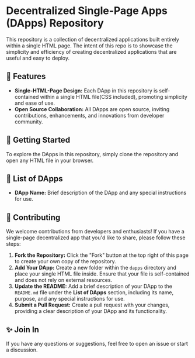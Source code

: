 # Decentralized Single-Page Apps (DApps) Repository

This repository is a collection of decentralized applications built entirely within a single HTML page. The intent of this repo is to showcase the simplicity and efficiency of creating decentralized applications that are useful and easy to deploy.

## 🌟 Features

- **Single-HTML-Page Design:** Each DApp in this repository is self-contained within a single HTML file(CSS included), promoting simplicity and ease of use.
- **Open Source Collaboration:** All DApps are open source, inviting contributions, enhancements, and innovations from developer community.

## 🚀 Getting Started

To explore the DApps in this repository, simply clone the repository and open any HTML file in your browser.

## 📜 List of DApps

- **DApp Name:** Brief description of the DApp and any special instructions for use.

## 🤝 Contributing

We welcome contributions from developers and enthusiasts! If you have a single-page decentralized app that you'd like to share, please follow these steps:

1. **Fork the Repository:** Click the "Fork" button at the top right of this page to create your own copy of the repository.
2. **Add Your DApp:** Create a new folder within the `dapps` directory and place your single HTML file inside. Ensure that your file is self-contained and does not rely on external resources.
3. **Update the README:** Add a brief description of your DApp to the `README.md` file under the **List of DApps** section, including its name, purpose, and any special instructions for use.
4. **Submit a Pull Request:** Create a pull request with your changes, providing a clear description of your DApp and its functionality.

## ✨ Join In

If you have any questions or suggestions, feel free to open an issue or start a discussion.
